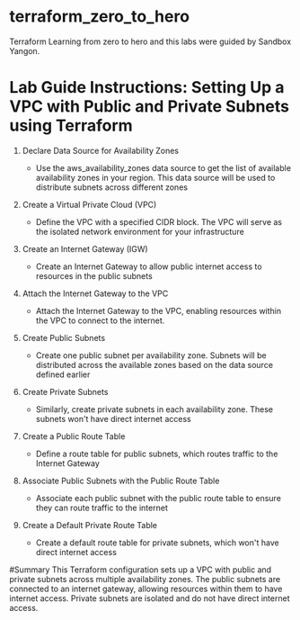 # terraform_zero_to_hero
Terraform Learning from zero to hero and this labs were guided by Sandbox Yangon.

# Lab Guide Instructions: Setting Up a VPC with Public and Private Subnets using Terraform

1. Declare Data Source for Availability Zones
   - Use the aws_availability_zones data source to get the list of available availability zones in your region. This data source will be used to distribute subnets across different zones

2. Create a Virtual Private Cloud (VPC)
   - Define the VPC with a specified CIDR block. The VPC will serve as the isolated network environment for your infrastructure

3. Create an Internet Gateway (IGW)
   - Create an Internet Gateway to allow public internet access to resources in the public subnets

4. Attach the Internet Gateway to the VPC
   - Attach the Internet Gateway to the VPC, enabling resources within the VPC to connect to the internet.

5. Create Public Subnets
   - Create one public subnet per availability zone. Subnets will be distributed across the available zones based on the data source defined earlier

6. Create Private Subnets
   - Similarly, create private subnets in each availability zone. These subnets won't have direct internet access
  
7. Create a Public Route Table
   - Define a route table for public subnets, which routes traffic to the Internet Gateway

8. Associate Public Subnets with the Public Route Table
   - Associate each public subnet with the public route table to ensure they can route traffic to the internet

9. Create a Default Private Route Table
   - Create a default route table for private subnets, which won't have direct internet access


#Summary
This Terraform configuration sets up a VPC with public and private subnets across multiple availability zones. 
The public subnets are connected to an internet gateway, allowing resources within them to have internet access. 
Private subnets are isolated and do not have direct internet access.

          
